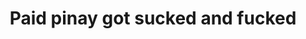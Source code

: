 ---
layout: post
title: Paid pinay got sucked and fucked
duration: '10:20'
view: 102
rate: 2
video: 'https://flashservice.xvideos.com/embedframe/14926859'
category: 
 - amateur
 - pinay
 - student
tags: 
 - ass
 - blowjob
 - booty
 - butt
 - doggystyle
 - fucked
 - hotel
 - mokong
 - muse
 - nene
 - ontop
 - phat-ass
 - pinay-sex
 - sucked
priority: 0.9
changefreq: daily
---